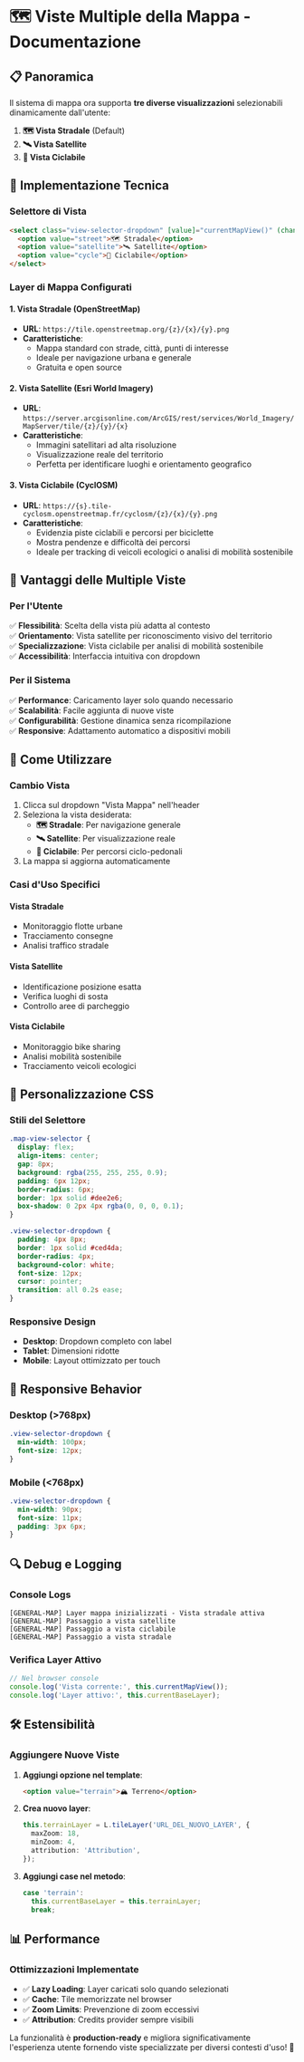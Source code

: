 # 🗺️ Viste Multiple della Mappa - Documentazione

## 📋 Panoramica

Il sistema di mappa ora supporta **tre diverse visualizzazioni** selezionabili dinamicamente dall'utente:

1. **🗺️ Vista Stradale** (Default)
2. **🛰️ Vista Satellite**
3. **🚴 Vista Ciclabile**

## 🔧 Implementazione Tecnica

### **Selettore di Vista**

```html
<select class="view-selector-dropdown" [value]="currentMapView()" (change)="changeMapView($event)">
  <option value="street">🗺️ Stradale</option>
  <option value="satellite">🛰️ Satellite</option>
  <option value="cycle">🚴 Ciclabile</option>
</select>
```

### **Layer di Mappa Configurati**

#### 1. **Vista Stradale (OpenStreetMap)**

- **URL**: `https://tile.openstreetmap.org/{z}/{x}/{y}.png`
- **Caratteristiche**:
  - Mappa standard con strade, città, punti di interesse
  - Ideale per navigazione urbana e generale
  - Gratuita e open source

#### 2. **Vista Satellite (Esri World Imagery)**

- **URL**: `https://server.arcgisonline.com/ArcGIS/rest/services/World_Imagery/MapServer/tile/{z}/{y}/{x}`
- **Caratteristiche**:
  - Immagini satellitari ad alta risoluzione
  - Visualizzazione reale del territorio
  - Perfetta per identificare luoghi e orientamento geografico

#### 3. **Vista Ciclabile (CyclOSM)**

- **URL**: `https://{s}.tile-cyclosm.openstreetmap.fr/cyclosm/{z}/{x}/{y}.png`
- **Caratteristiche**:
  - Evidenzia piste ciclabili e percorsi per biciclette
  - Mostra pendenze e difficoltà dei percorsi
  - Ideale per tracking di veicoli ecologici o analisi di mobilità sostenibile

## 🎯 Vantaggi delle Multiple Viste

### **Per l'Utente**

✅ **Flessibilità**: Scelta della vista più adatta al contesto  
✅ **Orientamento**: Vista satellite per riconoscimento visivo del territorio  
✅ **Specializzazione**: Vista ciclabile per analisi di mobilità sostenibile  
✅ **Accessibilità**: Interfaccia intuitiva con dropdown

### **Per il Sistema**

✅ **Performance**: Caricamento layer solo quando necessario  
✅ **Scalabilità**: Facile aggiunta di nuove viste  
✅ **Configurabilità**: Gestione dinamica senza ricompilazione  
✅ **Responsive**: Adattamento automatico a dispositivi mobili

## 🚀 Come Utilizzare

### **Cambio Vista**

1. Clicca sul dropdown "Vista Mappa" nell'header
2. Seleziona la vista desiderata:
   - **🗺️ Stradale**: Per navigazione generale
   - **🛰️ Satellite**: Per visualizzazione reale
   - **🚴 Ciclabile**: Per percorsi ciclo-pedonali
3. La mappa si aggiorna automaticamente

### **Casi d'Uso Specifici**

#### **Vista Stradale**

- Monitoraggio flotte urbane
- Tracciamento consegne
- Analisi traffico stradale

#### **Vista Satellite**

- Identificazione posizione esatta
- Verifica luoghi di sosta
- Controllo aree di parcheggio

#### **Vista Ciclabile**

- Monitoraggio bike sharing
- Analisi mobilità sostenibile
- Tracciamento veicoli ecologici

## 🎨 Personalizzazione CSS

### **Stili del Selettore**

```css
.map-view-selector {
  display: flex;
  align-items: center;
  gap: 8px;
  background: rgba(255, 255, 255, 0.9);
  padding: 6px 12px;
  border-radius: 6px;
  border: 1px solid #dee2e6;
  box-shadow: 0 2px 4px rgba(0, 0, 0, 0.1);
}

.view-selector-dropdown {
  padding: 4px 8px;
  border: 1px solid #ced4da;
  border-radius: 4px;
  background-color: white;
  font-size: 12px;
  cursor: pointer;
  transition: all 0.2s ease;
}
```

### **Responsive Design**

- **Desktop**: Dropdown completo con label
- **Tablet**: Dimensioni ridotte
- **Mobile**: Layout ottimizzato per touch

## 📱 Responsive Behavior

### **Desktop (>768px)**

```css
.view-selector-dropdown {
  min-width: 100px;
  font-size: 12px;
}
```

### **Mobile (<768px)**

```css
.view-selector-dropdown {
  min-width: 90px;
  font-size: 11px;
  padding: 3px 6px;
}
```

## 🔍 Debug e Logging

### **Console Logs**

```
[GENERAL-MAP] Layer mappa inizializzati - Vista stradale attiva
[GENERAL-MAP] Passaggio a vista satellite
[GENERAL-MAP] Passaggio a vista ciclabile
[GENERAL-MAP] Passaggio a vista stradale
```

### **Verifica Layer Attivo**

```javascript
// Nel browser console
console.log('Vista corrente:', this.currentMapView());
console.log('Layer attivo:', this.currentBaseLayer);
```

## 🛠️ Estensibilità

### **Aggiungere Nuove Viste**

1. **Aggiungi opzione nel template**:

   ```html
   <option value="terrain">🏔️ Terreno</option>
   ```

2. **Crea nuovo layer**:

   ```typescript
   this.terrainLayer = L.tileLayer('URL_DEL_NUOVO_LAYER', {
     maxZoom: 18,
     minZoom: 4,
     attribution: 'Attribution',
   });
   ```

3. **Aggiungi case nel metodo**:
   ```typescript
   case 'terrain':
     this.currentBaseLayer = this.terrainLayer;
     break;
   ```

## 📊 Performance

### **Ottimizzazioni Implementate**

- ✅ **Lazy Loading**: Layer caricati solo quando selezionati
- ✅ **Cache**: Tile memorizzate nel browser
- ✅ **Zoom Limits**: Prevenzione di zoom eccessivi
- ✅ **Attribution**: Credits provider sempre visibili

La funzionalità è **production-ready** e migliora significativamente l'esperienza utente fornendo viste specializzate per diversi contesti d'uso! 🚀

